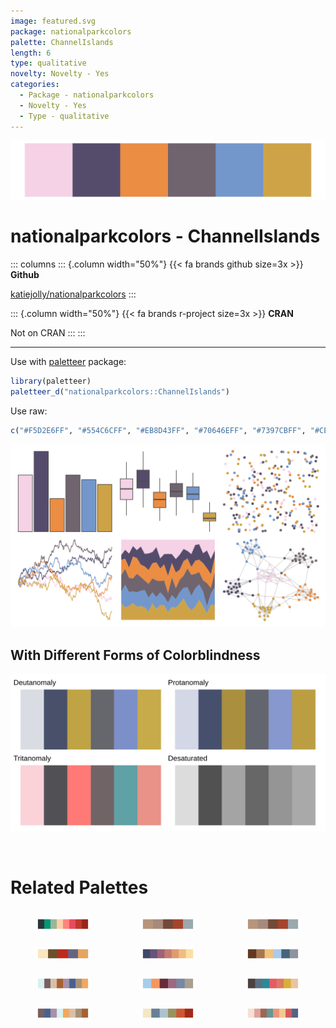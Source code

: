 ```yaml
---
image: featured.svg
package: nationalparkcolors
palette: ChannelIslands
length: 6
type: qualitative
novelty: Novelty - Yes
categories:
  - Package - nationalparkcolors
  - Novelty - Yes
  - Type - qualitative
---
```


![](featured.svg)

# nationalparkcolors - ChannelIslands 

::: columns
::: {.column width="50%"}
{{< fa brands github size=3x >}}
**Github**

[katiejolly/nationalparkcolors](https://github.com/katiejolly/nationalparkcolors)
:::

::: {.column width="50%"}
{{< fa brands r-project size=3x >}}
**CRAN**

Not on CRAN
:::
:::

<hr> 

Use with [paletteer](https://emilhvitfeldt.github.io/paletteer/) package:

```r
library(paletteer)
paletteer_d("nationalparkcolors::ChannelIslands")
```

Use raw:

```r
c("#F5D2E6FF", "#554C6CFF", "#EB8D43FF", "#70646EFF", "#7397CBFF", "#CEA347FF")
``` 

![](examples.png) <br>

## With Different Forms of Colorblindness

![](colorblind.svg) 

<br>

# Related Palettes

<div class="list" style="display: grid; grid-template-columns: auto auto auto;"> <figure class="figure">
<a href="../../awtools/a_palette/"> <img src="../../awtools/a_palette/featured.svg" style="width: 100%;" class="figure-img"></a>
</figure> <figure class="figure">
<a href="../../ButterflyColors/hamadryas_feronia/"> <img src="../../ButterflyColors/hamadryas_feronia/featured.svg" style="width: 100%;" class="figure-img"></a>
</figure> <figure class="figure">
<a href="../../ButterflyColors/hamadryas_feronia/"> <img src="../../ButterflyColors/hamadryas_feronia/featured.svg" style="width: 100%;" class="figure-img"></a>
</figure> <figure class="figure">
<a href="../../rtist/raphael/"> <img src="../../rtist/raphael/featured.svg" style="width: 100%;" class="figure-img"></a>
</figure> <figure class="figure">
<a href="../../PNWColors/Sunset/"> <img src="../../PNWColors/Sunset/featured.svg" style="width: 100%;" class="figure-img"></a>
</figure> <figure class="figure">
<a href="../../NatParksPalettes/KingsCanyon/"> <img src="../../NatParksPalettes/KingsCanyon/featured.svg" style="width: 100%;" class="figure-img"></a>
</figure> <figure class="figure">
<a href="../../ochRe/namatjira_qual/"> <img src="../../ochRe/namatjira_qual/featured.svg" style="width: 100%;" class="figure-img"></a>
</figure> <figure class="figure">
<a href="../../nationalparkcolors/Arches/"> <img src="../../nationalparkcolors/Arches/featured.svg" style="width: 100%;" class="figure-img"></a>
</figure> <figure class="figure">
<a href="../../ghibli/PonyoMedium/"> <img src="../../ghibli/PonyoMedium/featured.svg" style="width: 100%;" class="figure-img"></a>
</figure> <figure class="figure">
<a href="../../ochRe/namatjira_div/"> <img src="../../ochRe/namatjira_div/featured.svg" style="width: 100%;" class="figure-img"></a>
</figure> <figure class="figure">
<a href="../../nationalparkcolors/ArcticGates/"> <img src="../../nationalparkcolors/ArcticGates/featured.svg" style="width: 100%;" class="figure-img"></a>
</figure> <figure class="figure">
<a href="../../tvthemes/Day/"> <img src="../../tvthemes/Day/featured.svg" style="width: 100%;" class="figure-img"></a>
</figure> 
</div>
